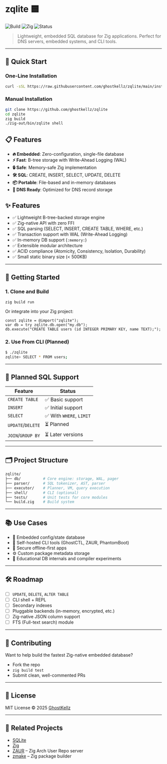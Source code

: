 # zqlite 🟦

![Build](https://img.shields.io/github/actions/workflow/status/ghostkellz/zqlite/ci.yml?style=flat-square)
![Zig](https://img.shields.io/badge/zig-0.15.0+-f7a41d?style=flat-square)
![Status](https://img.shields.io/badge/status-production--ready-green?style=flat-square)

> Lightweight, embedded SQL database for Zig applications. Perfect for DNS servers, embedded systems, and CLI tools.

---

## 🚀 Quick Start

### One-Line Installation
```bash
curl -sSL https://raw.githubusercontent.com/ghostkellz/zqlite/main/install.sh | bash
```

### Manual Installation  
```bash
git clone https://github.com/ghostkellz/zqlite
cd zqlite
zig build
./zig-out/bin/zqlite shell
```

## 📋 Features

- **🔥 Embedded**: Zero-configuration, single-file database
- **⚡ Fast**: B-tree storage with Write-Ahead Logging (WAL)
- **🔒 Safe**: Memory-safe Zig implementation
- **🛠 SQL**: CREATE, INSERT, SELECT, UPDATE, DELETE
- **📦 Portable**: File-based and in-memory databases  
- **🎯 DNS Ready**: Optimized for DNS record storage

## ✨ Features

* ✅ Lightweight B-tree-backed storage engine
* ✅ Zig-native API with zero FFI
* ✅ SQL parsing (SELECT, INSERT, CREATE TABLE, WHERE, etc.)
* ✅ Transaction support with WAL (Write-Ahead Logging)
* ✅ In-memory DB support (`:memory:`)
* ✅ Extensible modular architecture
* ✅ ACID compliance (Atomicity, Consistency, Isolation, Durability)
* ✅ Small static binary size (< 500KB)

---

## 🚀 Getting Started

### 1. Clone and Build

```bash
zig build run
```

Or integrate into your Zig project:

```zig
const zqlite = @import("zqlite");
var db = try zqlite.db.open("my.db");
db.execute("CREATE TABLE users (id INTEGER PRIMARY KEY, name TEXT);");
```

### 2. Use From CLI (Planned)

```bash
$ ./zqlite
zqlite> SELECT * FROM users;
```

---

## 🔧 Planned SQL Support

| Feature           | Status                  |
| ----------------- | ----------------------- |
| `CREATE TABLE`    | ✅ Basic support         |
| `INSERT`          | ✅ Initial support       |
| `SELECT`          | ✅ With `WHERE`, `LIMIT` |
| `UPDATE`/`DELETE` | ⏳ Planned               |
| `JOIN`/`GROUP BY` | ⏳ Later versions        |

---

## 🗂️ Project Structure

```bash
zqlite/
├── db/          # Core engine: storage, WAL, pager
├── parser/      # SQL tokenizer, AST, parser
├── executor/    # Planner, VM, query execution
├── shell/       # CLI (optional)
├── tests/       # Unit tests for core modules
└── build.zig    # Build system
```

---

## 📚 Use Cases

* 🔧 Embedded config/state database
* 🐧 Self-hosted CLI tools (GhostCTL, ZAUR, PhantomBoot)
* 🔐 Secure offline-first apps
* ⚙️ Custom package metadata storage
* 🧪 Educational DB internals and compiler experiments

---

## 🛠️ Roadmap

* [ ] `UPDATE`, `DELETE`, `ALTER TABLE`
* [ ] CLI shell + REPL
* [ ] Secondary indexes
* [ ] Pluggable backends (in-memory, encrypted, etc.)
* [ ] Zig-native JSON column support
* [ ] FTS (Full-text search) module

---

## 🤝 Contributing

Want to help build the fastest Zig-native embedded database?

* Fork the repo
* `zig build test`
* Submit clean, well-commented PRs

---

## 📜 License

MIT License © 2025 [GhostKellz](https://github.com/ghostkellz)

---

## 🔗 Related Projects

* [SQLite](https://sqlite.org)
* [Zig](https://ziglang.org)
* [ZAUR](https://github.com/ghostkellz/zaur) – Zig Arch User Repo server
* [zmake](https://github.com/ghostkellz/zmake) – Zig package builder


